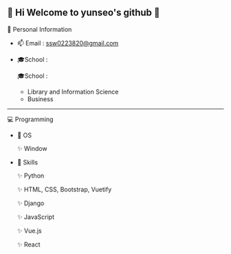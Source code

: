 ## :heartbeat: Hi Welcome to yunseo's github 👋

:girl: Personal Information 
 
 - 📫 Email :
  ssw0223820@gmail.com
  
 - :mortar_board:School :
  
   :mortar_board:School :
   - Library and Information Science 
   - Business 

<hr>


:computer: Programming 


- 🚀 OS 

   ✨ Window 


- 🚀 Skills 

   ✨ Python 

   ✨ HTML, CSS, Bootstrap, Vuetify

   ✨ Django

   ✨ JavaScript

   ✨ Vue.js 
   
   ✨ React 






<!--
**ssw02238/ssw02238** is a ✨ _special_ ✨ repository because its `README.md` (this file) appears on your GitHub profile.

Here are some ideas to get you started:

- 🔭 I’m currently working on ...
- 🌱 I’m currently learning ...
- 👯 I’m looking to collaborate on ...
- 🤔 I’m looking for help with ...
- 💬 Ask me about ...
- 📫 How to reach me: ...
- 😄 Pronouns: ...
- ⚡ Fun fact: ...
-->
